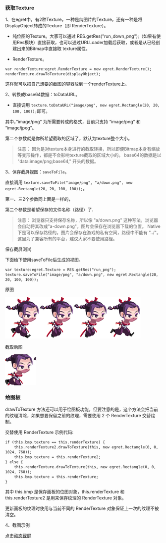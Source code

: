 ### 获取Texture

1、在egret中，有2种Texture，一种是纯图片的Texture，还有一种是将DisplayObject转成的Texture（即 RenderTexture）。

* 纯位图的Texture。大家可以通过 RES.getRes("run_down_png");（如果有使用Res模块）直接获取，也可以通过URLLoader加载后获取，或者是从已经创建出来的Bitmap中直接取 texture属性。

* RenderTexture。

```
var renderTexture:egret.RenderTexture = new egret.RenderTexture();
renderTexture.drawToTexture(displayObject);
```

这样就可以把自己想要的截图的容器放到一个renderTexture上。

2、转换成base64数据：toDataURL。

* 直接调用 `texture.toDataURL("image/png", new egret.Rectangle(20, 20, 100, 100));`即可。

其中，”image/png” 为所需要转成的格式，目前只支持 “image/png” 和 “image/jpeg”。

第二个参数就是你所希望截取的区域了，默认为texture整个大小。

> 注意：
因为是对texture本身进行的截取转换，所以即便Bitmap本身有缩放等变形操作，都是不会影响texture截取的区域大小的。
base64的数据是以 "data:image/png;base64," 开头的数据。
  
3、保存截屏视图：`saveToFile`。

直接调用 `texture.saveToFile("image/png", "a/down.png", new egret.Rectangle(20, 20, 100, 100));`。

第一、三2个参数同上面是一样的，

第二个参数是希望保存的文件名称（路径）了.

>  注意：
浏览器只支持保存名称，所以像 "a/down.png" 这种写法，浏览器会自动将其改成"a-down.png"。图片会保存在浏览器下载的位置。
Native下是可以保存路径的。图片会保存在游戏的私有空间，路径中不能有 "../"。
这里为了兼容所有的平台，建议大家不要使用路径。

保存截屏测试

下面给下使用saveToFile后生成的视图。

```
var texture:egret.Texture = RES.getRes("run_png");
texture.saveToFile("image/png", "a/down.png", new egret.Rectangle(20, 20, 100, 100));
```

原图

![](55cd9c0ddeeb5.png)

截取后图

![](55cd9c0e37c9a.png)

### 绘图板

drawToTexture 方法还可以用于绘图板功能。但要注意的是，这个方法会把当前的纹理清除，如果想要保留之前的纹理，需要使用 2 个 RenderTexture 交替绘制。

交替使用 RenderTexture 示例代码:

```
if (this.bmp.texture == this.renderTexture) {
    this.renderTexture2.drawToTexture(this, new egret.Rectangle(0, 0, 1024, 768));   
    this.bmp.texture = this.renderTexture2;
} else {
    this.renderTexture.drawToTexture(this, new egret.Rectangle(0, 0, 1024, 768)); 
    this.bmp.texture = this.renderTexture;
}
```

其中 this.bmp 是保存画板的位图对象，this.renderTexture 和 this.renderTexture2 是用来保存纹理的 RenderTexture 对象。

更新画板的纹理时使用与当前不同的 RenderTexture 对象保证上一次的纹理不被清空。

4、截图示例

点击[动态截屏](http://developer.egret.com/cn/example/page/index#040-bitmap-draw)
